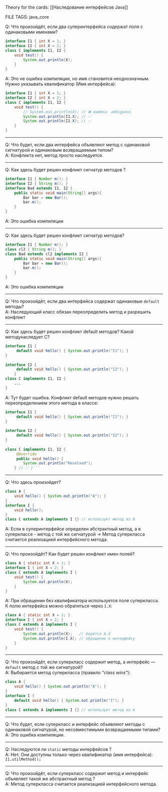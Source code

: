 
Theory for the cards: [[Наследование интерфейсов Java]]

FILE TAGS: java_core

Q: Что произойдёт, если два суперинтерфейса содержат поля с одинаковыми именами?  
```java
interface I1 { int X = 1; }
interface I2 { int X = 2; }
class C implements I1, I2 {
    void test() {
        System.out.println(X);
    }
}
```
A: Это не ошибка компиляции, но имя становится неоднозначным. Нужно указывать квалификатор (Имя интерфейса):
```java
interface I1 { int X = 1; }
interface I2 { int X = 2; }
class C implements I1, I2 {
    void test() {
        // System.out.println(X); // ❌ ошибка: ambiguous
        System.out.println(I1.X); // ✅
        System.out.println(I2.X); // ✅
    }
}
```
<!--ID: 1757700639213-->


---

Q: Что будет, если два интерфейса объявляют метод с одинаковой сигнатурой и одинаковым возвращаемым типом?  
A: Конфликта нет, метод просто наследуется.
<!--ID: 1757700639221-->


---

Q:  Как здесь будет решен конфликт сигнатур методов ?
```java
interface I1 { Number m(); }
interface I2 { String m(); }  
interface Bad extends I1, I2 {
	public static void main(String[] args){
		Bar bar = new Bar();
		bar.m();
	}
} 
```
A: Это ошибка компиляции
<!--ID: 1757700715034-->


---
Q:  Как здесь будет решен конфликт сигнатур методов?
```java
interface I1 { Number m(); }
class cl2 { String m(); }  
class Bad extends cl2 implements I2 {
	public static void main(String[] args){
		Bar bar = new Bar();
		bar.m();
	}
} 

```
A: Это ошибка компиляции

---

Q: Что произойдёт, если два интерфейса содержат одинаковые `default` методы?  
A: Наследующий класс обязан переопределить метод и разрешить конфликт
<!--ID: 1757700639226-->


---

Q: Как здесь будет решен конфликт default методов? Какой методунаследует C?
```java
interface I1 {
     default void hello() { System.out.println("I1"); } 
} 
	
interface I2 {
     default void hello() { System.out.println("I2"); } 
	}
class C implements I1, I2 {
	...
}
```
A: Тут будет ошибка. Конфликт default методов нужно решать переопределением этого метода в классе:
```java
interface I1 {
     default void hello() { System.out.println("I1"); } 
} 
	
interface I2 {
     default void hello() { System.out.println("I2"); } 
}
	
class C implements I1, I2 {
     @Override     
     public void hello() {
	    System.out.println("Resolved"); 
	} // ✅ }```
```
<!--ID: 1757700701344-->


---

Q: Что здесь произойдет?
```java
class A {
    void hello() { System.out.println("A"); }
}
interface I {
    void hello();
}
class C extends A implements I {} // использует метод из A
```
A: Если в суперинтерфейсе определен абстрактный метод, а в суперклассе - метод с той же сигнатурой -> Метод суперкласса считается реализацией интерфейсного метода.
<!--ID: 1757700639232-->

---

Q: Что произойдёт? Как будет решен конфликт имен полей?
```java
class A { static int X = 1; }
interface I { int X = 2; }
class C extends A implements I {
    void test() {
        System.out.println(X);
    }
}
```
A: При обращении без квалификатора используется поле суперкласса. К полю интерфейса можно обратиться через `I.X`:
```java
class A { static int X = 1; }
interface I { int X = 2; }
class C extends A implements I {
    void test() {
        System.out.println(X);   // берётся A.X
        System.out.println(I.X); // обращение к интерфейсу
    }
}
```
<!--ID: 1757700639236-->

---

Q: Что произойдёт, если суперкласс содержит метод, а интерфейс — `default` метод с той же сигнатурой?  
A: Выбирается метод суперкласса (правило _"class wins"_):
```java
class A {
    void hello() { System.out.println("A"); }
}
interface I {
    default void hello() { System.out.println("I"); }
}
class C extends A implements I {} // использует метод из A
```
<!--ID: 1757700639240-->


---

Q: Что будет, если суперкласс и интерфейс объявляют методы с одинаковой сигнатурой, но несовместимыми возвращаемыми типами?  
A: Это ошибка компиляции.
<!--ID: 1757700639245-->

---

Q: Наследуются ли `static` методы интерфейсов ?  
A: Нет. Они доступны только через квалификатор (имя интерфейса):
`I1.utilMethod();`
<!--ID: 1757700835929-->

---

Q: Что произойдёт, если суперкласс содержит метод и интерфейс объявляет такой же абстрактный метод ?  
A:  Метод суперкласса считается реализацией интерфейсного метода.
<!--ID: 1757700835936-->




